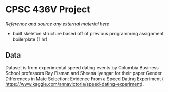 # CPSC 436V Project

*Reference and source any external material here*

- built skeleton structure based off of previous programming assignment boilerplate (1 hr)

## Data
Dataset is from experimental speed dating events by Columbia Business School professors Ray Fisman and Sheena Iyengar for their paper Gender Differences in Mate Selection: Evidence From a Speed Dating Experiment (​https://www.kaggle.com/annavictoria/speed-dating-experiment​).
